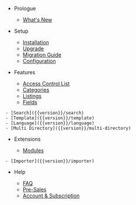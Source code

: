 - Prologue
	- [What's New]({{version}}/what-is-new)

- Setup
	- [Installation]({{version}}/installation)
	- [Upgrade]({{version}}/upgrade)
	- [Migration Guide]({{version}}/migration-guide)
	- [Configuration]({{version}}/configuration)

- Features
	- [Access Control List]({{version}}/acl)
	- ️[Categories]({{version}}/categories)
	- [Listings]({{version}}/listings)
	- [Fields]({{version}}/fields)
<!--	- ⭕️ [Tags]({{version}}/tags) -->
	- [Search]({{version}}/search)
	- [Template]({{version}}/template)
	- [Language]({{version}}/language)
	- [Multi Directory]({{version}}/multi-directory)

- Extensions

	- [Modules]({{version}}/modules)
<!--	- ⭕️ [Search Plugin]({{version}}/plugin-search) -->
<!--	- ⭕️ [Profile Picture Plugin]({{version}}/profile-picture) -->
	- [Importer]({{version}}/importer)

- Help

	- [FAQ]({{version}}/faq)
	- [Pre-Sales]({{version}}/pre-sales)
	- [Account & Subscription]({{version}}/account)
